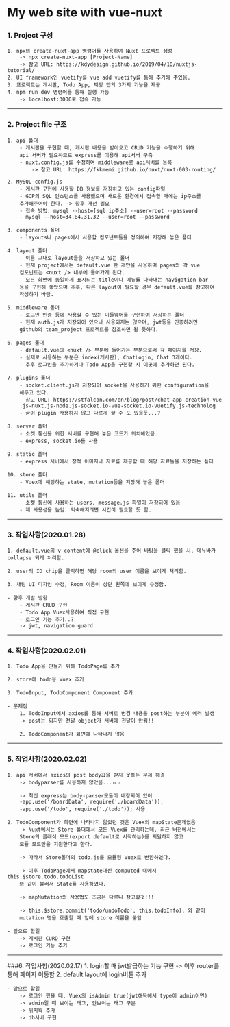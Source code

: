# My web site with vue-nuxt


### 1. Project 구성
    1. npx의 create-nuxt-app 명령어를 사용하여 Nuxt 프로젝트 생성
        -> npx create-nuxt-app [Project-Name]
        -> 참고 URL: https://kdydesign.github.io/2019/04/10/nuxtjs-tutorial/
    2. UI framework인 vuetify를 vue add vuetify를 통해 추가해 주었음.
    3. 프로젝트는 게시판, Todo App, 채팅 앱의 3가지 기능을 제공
    4. npm run dev 명령어를 통해 실행 가능
        -> localhost:3000로 접속 가능
<hr/>

### 2. Project file 구조
    1. api 폴더
        - 게시판을 구현할 때, 게시판 내용을 받아오고 CRUD 기능을 수행하기 위해 
        api 서버가 필요하므로 express를 이용해 api서버 구축
        - nuxt.config.js를 수정하여 middleware로 api서버를 등록
            -> 참고 URL: https://fkkmemi.github.io/nuxt/nuxt-003-routing/
            
    2. MySQL-config.js
        - 게시판 구현에 사용할 DB 정보를 저장하고 있는 config파일
        - GCP의 SQL 인스턴스를 사용했으며 새로운 환경에서 접속할 때에는 ip주소를
        추가해주어야 한다. -> 향후 개선 필요
        - 접속 방법: mysql --host=[sql ip주소] --user=root --password
        - mysql --host=34.84.31.32 --user=root --password
        
    3. components 폴더
        - layouts나 pages에서 사용할 컴포넌트들을 정의하여 저장해 놓은 폴더
        
    4. layout 폴더
        - 이름 그대로 layout들을 저장하고 있는 폴더
        - 현재 project에서는 default.vue 한 개만을 사용하며 pages의 각 vue
        컴포넌트는 <nuxt /> 내부에 들어가게 된다.
        - 모든 화면에 동일하게 표시되는 title이나 메뉴를 나타내는 navigation bar
        등을 구현해 놓았으며 추후, 다른 layout이 필요할 경우 default.vue를 참고하여
        작성하기 바람.
        
    5. middleware 폴더
        - 로그인 인증 등에 사용할 수 있는 미들웨어를 구현하여 저장하는 폴더
        - 현재 auth.js가 저장되어 있으나 사용되지는 않으며, jwt등을 인증하려면
        github의 team_project 프로젝트를 참조하면 될 듯하다.
        
    6. pages 폴더
        - default.vue의 <nuxt /> 부분에 들어가는 부분으로써 각 페이지를 저장.
        - 실제로 사용하는 부분은 index(게시판), ChatLogin, Chat 3개이다.
        - 추후 로그인을 추가하거나 Todo App을 구현할 시 이곳에 추가하면 된다.
        
    7. plugins 폴더
        - socket.client.js가 저장되어 socket을 사용하기 위한 configuration을
        해주고 있다.
        - 참고 URL: https://stfalcon.com/en/blog/post/chat-app-creation-vue
        .js-nuxt.js-node.js-socket.io-vue-socket.io-vuetify.js-technolog
        - 굳이 plugin 사용하지 않고 다르게 할 수 도 있을듯...?
        
    8. server 폴더
        - 소켓 통신을 위한 서버를 구현해 놓은 코드가 위치해있음.
        - express, socket.io를 사용
        
    9. static 폴더
        - express 서버에서 정적 이미지나 자료를 제공할 때 해당 자료들을 저장하는 폴더
        
    10. store 폴더
        - Vuex에 해당하는 state, mutation등을 저장해 놓은 폴더
        
    11. utils 폴더
        - 소켓 통신에 사용하는 users, message.js 파일이 저장되어 있음
        - 재 사용성을 높임. 익숙해지려면 시간이 필요할 듯 함.
<hr/>

### 3. 작업사항(2020.01.28)
    1. default.vue의 v-content에 @click 옵션을 주어 바탕을 클릭 했을 시, 메뉴바가
    collapse 되게 처리함.
    
    2. user의 ID chip을 클릭하면 해당 room의 user 이름을 보이게 처리함.
    
    3. 채팅 UI 디자인 수정, Room 이름이 상단 왼쪽에 보이게 수정함.
    
    - 향후 개발 방향
        - 게시판 CRUD 구현
        - Todo App Vuex사용하여 직접 구현
        - 로그인 기능 추가..?
        -> jwt, navigation guard
<hr/>

### 4. 작업사항(2020.02.01)
    1. Todo App을 만들기 위해 TodoPage를 추가
    
    2. store에 todo용 Vuex 추가
    
    3. TodoInput, TodoComponent Component 추가
    
    - 문제점
        1. TodoInput에서 axios를 통해 서버로 변경 내용을 post하는 부분이 에러 발생
        -> post는 되지만 전달 object가 서버에 전달이 안됨!!
        
        2. TodoComponent가 화면에 나타나지 않음
<hr/>

### 5. 작업사항(2020.02.02)
    1. api 서버에서 axios의 post body값을 받지 못하는 문제 해결
        -> bodyparser를 사용하지 않았음...ㅠㅠ
        
        -> 최신 express는 body-parser모듈이 내장되어 있어
        -app.use('/boardData', require('./boardData'));
        -app.use('/todo', require('./todo')); 사용
        
    2. TodoComponent가 화면에 나타나지 않았던 것은 Vuex의 mapState문제였음
        -> Nuxt에서는 Store 폴더에서 모든 Vuex를 관리하는데, 최근 버전에서는 
        Store의 클래식 모드(export default로 시작하는)를 지원하지 않고
        모듈 모드만을 지원한다고 한다.
        
        -> 따라서 Store폴더의 todo.js를 모듈형 Vuex로 변환하였다.
        
        -> 이후 TodoPage에서 mapstate대신 computed 내에서 this.$store.todo.todoList
        와 같이 불러서 State를 사용하였다.
        
        -> mapMutation의 사용법도 조금은 다르니 참고할것!!!
        
        -> this.$store.commit('todo/undoTodo', this.todoInfo); 와 같이
        mutation 명을 호출할 때 앞에 store 이름을 붙임
        
    - 앞으로 할일
        -> 게시판 CURD 구현
        -> 로그인 기능 추가
<hr/>
        
###6. 작업사항(2020.02.17)
    1. login할 때 jwt발급하는 기능 구현
    -> 이후 router를 통해 페이지 이동함
    2. default layout에 login버튼 추가
    
    - 앞으로 할일
        -> 로그인 했을 때, Vuex의 isAdmin true(jwt해독해서 type이 admin이면)
        -> admin일 때 보이는 태그, 안보이는 태그 구분
        -> 위지웍 추가
        -> db서버 구현
        


 
